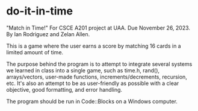# do-it-in-time
"Match in Time!"
For CSCE A201 project at UAA. Due November 26, 2023.
By Ian Rodriguez and Zelan Allen.

This is a game where the user earns a score by matching 16 cards in a limited amount of time.

The purpose behind the program is to attempt to integrate several systems we learned in class into a single game, such as time.h, rand(), arrays/vectors, user-made functions, increments/decrements, recursion, etc. It's also an attempt to be as user-friendly as possible with a clear objective, good formatting, and error handling.

The program should be run in Code::Blocks on a Windows computer.
